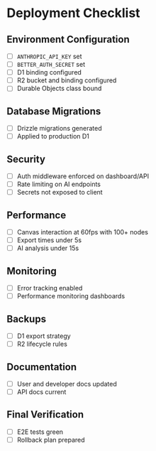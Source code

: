 # Deployment Checklist

## Environment Configuration
- [ ] `ANTHROPIC_API_KEY` set
- [ ] `BETTER_AUTH_SECRET` set
- [ ] D1 binding configured
- [ ] R2 bucket and binding configured
- [ ] Durable Objects class bound

## Database Migrations
- [ ] Drizzle migrations generated
- [ ] Applied to production D1

## Security
- [ ] Auth middleware enforced on dashboard/API
- [ ] Rate limiting on AI endpoints
- [ ] Secrets not exposed to client

## Performance
- [ ] Canvas interaction at 60fps with 100+ nodes
- [ ] Export times under 5s
- [ ] AI analysis under 15s

## Monitoring
- [ ] Error tracking enabled
- [ ] Performance monitoring dashboards

## Backups
- [ ] D1 export strategy
- [ ] R2 lifecycle rules

## Documentation
- [ ] User and developer docs updated
- [ ] API docs current

## Final Verification
- [ ] E2E tests green
- [ ] Rollback plan prepared
